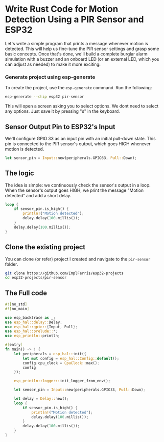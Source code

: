 # Write Rust Code for Motion Detection Using a PIR Sensor and ESP32

Let's write a simple program that prints a message whenever motion is detected. This will help us fine-tune the PIR sensor settings and grasp some basic concepts. Once that's done, we'll build a complete burglar alarm simulation with a buzzer and an onboard LED (or an external LED, which you can adjust as needed) to make it more exciting.


### Generate project using esp-generate

To create the project, use the `esp-generate` command. Run the following:

```sh
esp-generate --chip esp32 pir-sensor
```

This will open a screen asking you to select options. We dont need to select any options. Just save it by pressing "s" in the keyboard.

## Sensor Output Pin to ESP32's Input

We'll configure GPIO 33 as an input pin with an initial pull-down state. This pin is connected to the PIR sensor's output, which goes HIGH whenever motion is detected.

```rust
let sensor_pin = Input::new(peripherals.GPIO33, Pull::Down);
```

## The logic
The idea is simple: we continuously check the sensor's output in a loop. When the sensor's output goes HIGH, we print the message "Motion detected" and add a short delay.

```rust
loop {
    if sensor_pin.is_high() {
        println!("Motion detected");
        delay.delay(100.millis());
    }
    delay.delay(100.millis());
}
```


## Clone the existing project
You can clone (or refer) project I created and navigate to the `pir-sensor` folder.

```sh
git clone https://github.com/ImplFerris/esp32-projects
cd esp32-projects/pir-sensor
```

## The Full code

```rust
#![no_std]
#![no_main]

use esp_backtrace as _;
use esp_hal::delay::Delay;
use esp_hal::gpio::{Input, Pull};
use esp_hal::prelude::*;
use esp_println::println;

#[entry]
fn main() -> ! {
    let peripherals = esp_hal::init({
        let mut config = esp_hal::Config::default();
        config.cpu_clock = CpuClock::max();
        config
    });

    esp_println::logger::init_logger_from_env();

    let sensor_pin = Input::new(peripherals.GPIO33, Pull::Down);

    let delay = Delay::new();
    loop {
        if sensor_pin.is_high() {
            println!("Motion detected");
            delay.delay(100.millis());
        }
        delay.delay(100.millis());
    }
}
```

